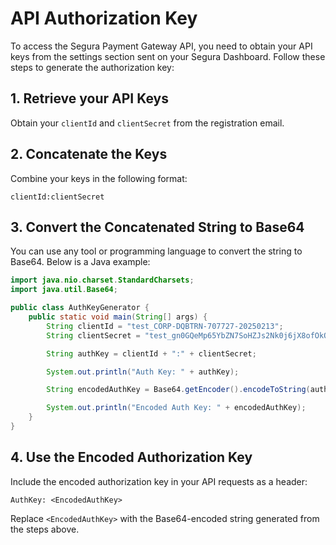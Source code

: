 # API Authorization Key

To access the Segura Payment Gateway API, you need to obtain your API keys from the settings section sent on your Segura Dashboard. Follow these steps to generate the authorization key:

## 1. Retrieve your API Keys
Obtain your `clientId` and `clientSecret` from the registration email.

## 2. Concatenate the Keys
Combine your keys in the following format:

```
clientId:clientSecret
```

## 3. Convert the Concatenated String to Base64
You can use any tool or programming language to convert the string to Base64. Below is a Java example:

```java
import java.nio.charset.StandardCharsets;
import java.util.Base64;

public class AuthKeyGenerator {
    public static void main(String[] args) {
        String clientId = "test_CORP-DQBTRN-707727-20250213";
        String clientSecret = "test_gn0GQeMp65YbZN7SoHZJs2Nk0j6jX8ofOkQ4z18Z7zO2aAXhBf_|09951";

        String authKey = clientId + ":" + clientSecret;

        System.out.println("Auth Key: " + authKey);

        String encodedAuthKey = Base64.getEncoder().encodeToString(authKey.getBytes(StandardCharsets.UTF_8));

        System.out.println("Encoded Auth Key: " + encodedAuthKey);
    }
}
```

## 4. Use the Encoded Authorization Key
Include the encoded authorization key in your API requests as a header:

```
AuthKey: <EncodedAuthKey>
```

Replace `<EncodedAuthKey>` with the Base64-encoded string generated from the steps above.